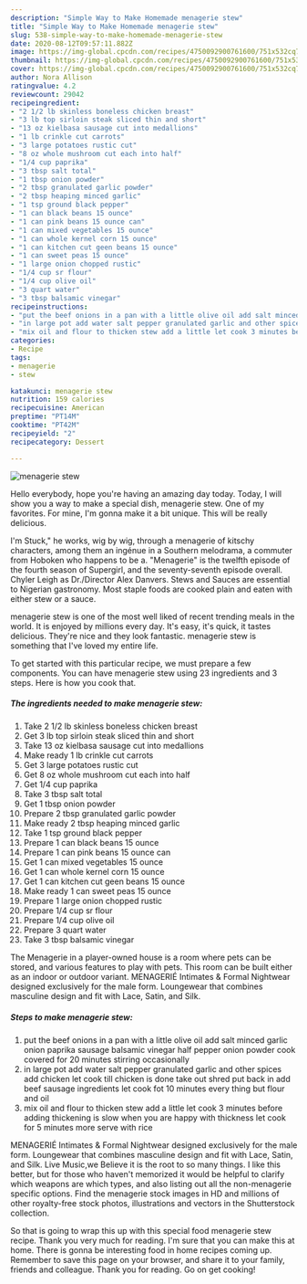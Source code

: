 ```yaml
---
description: "Simple Way to Make Homemade menagerie stew"
title: "Simple Way to Make Homemade menagerie stew"
slug: 538-simple-way-to-make-homemade-menagerie-stew
date: 2020-08-12T09:57:11.882Z
image: https://img-global.cpcdn.com/recipes/4750092900761600/751x532cq70/menagerie-stew-recipe-main-photo.jpg
thumbnail: https://img-global.cpcdn.com/recipes/4750092900761600/751x532cq70/menagerie-stew-recipe-main-photo.jpg
cover: https://img-global.cpcdn.com/recipes/4750092900761600/751x532cq70/menagerie-stew-recipe-main-photo.jpg
author: Nora Allison
ratingvalue: 4.2
reviewcount: 29042
recipeingredient:
- "2 1/2 lb skinless boneless chicken breast"
- "3 lb top sirloin steak sliced thin and short"
- "13 oz kielbasa sausage cut into medallions"
- "1 lb crinkle cut carrots"
- "3 large potatoes rustic cut"
- "8 oz whole mushroom cut each into half"
- "1/4 cup paprika"
- "3 tbsp salt total"
- "1 tbsp onion powder"
- "2 tbsp granulated garlic powder"
- "2 tbsp heaping minced garlic"
- "1 tsp ground black pepper"
- "1 can black beans 15 ounce"
- "1 can pink beans 15 ounce can"
- "1 can mixed vegetables 15 ounce"
- "1 can whole kernel corn 15 ounce"
- "1 can kitchen cut geen beans 15 ounce"
- "1 can sweet peas 15 ounce"
- "1 large onion chopped rustic"
- "1/4 cup sr flour"
- "1/4 cup olive oil"
- "3 quart water"
- "3 tbsp balsamic vinegar"
recipeinstructions:
- "put the beef onions in a pan with a little olive oil add salt minced garlic onion paprika sausage  balsamic vinegar half pepper onion powder cook covered for 20 minutes stirring occasionally"
- "in large pot add water salt pepper granulated garlic and other spices add chicken let cook till chicken is done take out shred put back in add beef sausage ingredients let cook fot 10 minutes every thing but flour and oil"
- "mix oil and flour to thicken stew add a little let cook 3 minutes before adding thickening is slow when you are happy with thickness let cook for 5 minutes more serve with rice"
categories:
- Recipe
tags:
- menagerie
- stew

katakunci: menagerie stew 
nutrition: 159 calories
recipecuisine: American
preptime: "PT14M"
cooktime: "PT42M"
recipeyield: "2"
recipecategory: Dessert

---
```



![menagerie stew](https://img-global.cpcdn.com/recipes/4750092900761600/751x532cq70/menagerie-stew-recipe-main-photo.jpg)

Hello everybody, hope you're having an amazing day today. Today, I will show you a way to make a special dish, menagerie stew. One of my favorites. For mine, I'm gonna make it a bit unique. This will be really delicious.

I&#39;m Stuck,&#34; he works, wig by wig, through a menagerie of kitschy characters, among them an ingénue in a Southern melodrama, a commuter from Hoboken who happens to be a. &#34;Menagerie&#34; is the twelfth episode of the fourth season of Supergirl, and the seventy-seventh episode overall. Chyler Leigh as Dr./Director Alex Danvers. Stews and Sauces are essential to Nigerian gastronomy. Most staple foods are cooked plain and eaten with either stew or a sauce.

menagerie stew is one of the most well liked of recent trending meals in the world. It is enjoyed by millions every day. It's easy, it's quick, it tastes delicious. They're nice and they look fantastic. menagerie stew is something that I've loved my entire life.


To get started with this particular recipe, we must prepare a few components. You can have menagerie stew using 23 ingredients and 3 steps. Here is how you cook that.

<!--inarticleads1-->

##### The ingredients needed to make menagerie stew:

1. Take 2 1/2 lb skinless boneless chicken breast
1. Get 3 lb top sirloin steak sliced thin and short
1. Take 13 oz kielbasa sausage cut into medallions
1. Make ready 1 lb crinkle cut carrots
1. Get 3 large potatoes rustic cut
1. Get 8 oz whole mushroom cut each into half
1. Get 1/4 cup paprika
1. Take 3 tbsp salt total
1. Get 1 tbsp onion powder
1. Prepare 2 tbsp granulated garlic powder
1. Make ready 2 tbsp heaping minced garlic
1. Take 1 tsp ground black pepper
1. Prepare 1 can black beans 15 ounce
1. Prepare 1 can pink beans 15 ounce can
1. Get 1 can mixed vegetables 15 ounce
1. Get 1 can whole kernel corn 15 ounce
1. Get 1 can kitchen cut geen beans 15 ounce
1. Make ready 1 can sweet peas 15 ounce
1. Prepare 1 large onion chopped rustic
1. Prepare 1/4 cup sr flour
1. Prepare 1/4 cup olive oil
1. Prepare 3 quart water
1. Take 3 tbsp balsamic vinegar


The Menagerie in a player-owned house is a room where pets can be stored, and various features to play with pets. This room can be built either as an indoor or outdoor variant. MENAGERIÉ Intimates &amp; Formal Nightwear designed exclusively for the male form. Loungewear that combines masculine design and fit with Lace, Satin, and Silk. 

<!--inarticleads2-->

##### Steps to make menagerie stew:

1. put the beef onions in a pan with a little olive oil add salt minced garlic onion paprika sausage  balsamic vinegar half pepper onion powder cook covered for 20 minutes stirring occasionally
1. in large pot add water salt pepper granulated garlic and other spices add chicken let cook till chicken is done take out shred put back in add beef sausage ingredients let cook fot 10 minutes every thing but flour and oil
1. mix oil and flour to thicken stew add a little let cook 3 minutes before adding thickening is slow when you are happy with thickness let cook for 5 minutes more serve with rice


MENAGERIÉ Intimates &amp; Formal Nightwear designed exclusively for the male form. Loungewear that combines masculine design and fit with Lace, Satin, and Silk. Live Music,we Believe it is the root to so many things. I like this better, but for those who haven&#39;t memorized it would be helpful to clarify which weapons are which types, and also listing out all the non-menagerie specific options. Find the menagerie stock images in HD and millions of other royalty-free stock photos, illustrations and vectors in the Shutterstock collection. 

So that is going to wrap this up with this special food menagerie stew recipe. Thank you very much for reading. I'm sure that you can make this at home. There is gonna be interesting food in home recipes coming up. Remember to save this page on your browser, and share it to your family, friends and colleague. Thank you for reading. Go on get cooking!
